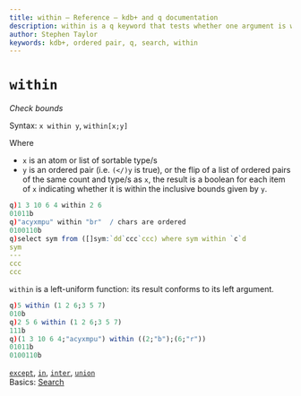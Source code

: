 ```yaml
---
title: within – Reference – kdb+ and q documentation
description: within is a q keyword that tests whether one argument is within the bounds defined by the other.
author: Stephen Taylor
keywords: kdb+, ordered pair, q, search, within
---
```

# `within`





_Check bounds_


Syntax: `x within y`, `within[x;y]`

Where 

-   `x` is an atom or list of sortable type/s
-   `y` is an ordered pair (i.e. `(</)y` is true), or the flip of a list of ordered pairs of the same count and type/s as `x`, the result is a boolean for each item of `x` indicating whether it is within the inclusive bounds given by `y`.

```q
q)1 3 10 6 4 within 2 6
01011b
q)"acyxmpu" within "br"  / chars are ordered
0100110b
q)select sym from ([]sym:`dd`ccc`ccc) where sym within `c`d
sym
---
ccc
ccc
```

`within` is a left-uniform function: its result conforms to its left argument.

```q
q)5 within (1 2 6;3 5 7)
010b
q)2 5 6 within (1 2 6;3 5 7)
111b
q)(1 3 10 6 4;"acyxmpu") within ((2;"b");(6;"r"))
01011b
0100110b
```


<i class="far fa-hand-point-right"></i> 
[`except`](except.md), 
[`in`](in.md), 
[`inter`](inter.md), 
[`union`](union.md)  
Basics: [Search](../basics/search.md)


